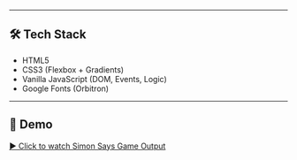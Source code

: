 
---

## 🛠️ Tech Stack

- HTML5  
- CSS3 (Flexbox + Gradients)  
- Vanilla JavaScript (DOM, Events, Logic)  
- Google Fonts (Orbitron)

---

## 📸 Demo
[▶️ Click to watch Simon Says Game Output]([https://gentle-empanada-c423a4.netlify.app/])
